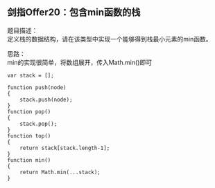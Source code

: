 ## 剑指Offer20：包含min函数的栈
题目描述：  
定义栈的数据结构，请在该类型中实现一个能够得到栈最小元素的min函数。  
  
思路：  
min的实现很简单，将数组展开，传入Math.min()即可  
```
var stack = [];

function push(node)
{
    stack.push(node);
}
function pop()
{
    stack.pop();
}
function top()
{
    return stack[stack.length-1];
}
function min()
{
    return Math.min(...stack);
}
```